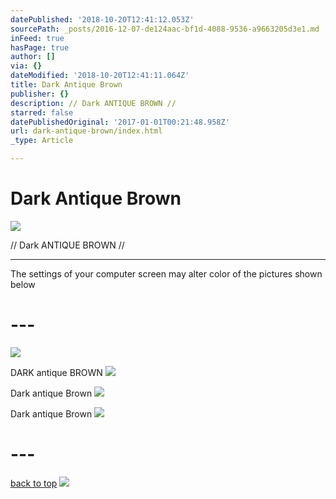 ```yaml
---
datePublished: '2018-10-20T12:41:12.053Z'
sourcePath: _posts/2016-12-07-de124aac-bf1d-4088-9536-a9663205d3e1.md
inFeed: true
hasPage: true
author: []
via: {}
dateModified: '2018-10-20T12:41:11.064Z'
title: Dark Antique Brown
publisher: {}
description: // Dark ANTIQUE BROWN //
starred: false
datePublishedOriginal: '2017-01-01T00:21:48.958Z'
url: dark-antique-brown/index.html
_type: Article

---
```

# Dark Antique Brown
![](https://the-grid-user-content.s3-us-west-2.amazonaws.com/37f6a34c-1a65-4b47-9058-1936fc5d03c6.jpg)

// Dark ANTIQUE BROWN //

---

The settings of your computer screen may alter color of the pictures shown below

# ---
![](https://the-grid-user-content.s3-us-west-2.amazonaws.com/0d8a5182-2552-43de-af66-bd410f162f59.jpg)

DARK antique BROWN
![](https://the-grid-user-content.s3-us-west-2.amazonaws.com/c4a1ca94-0af6-4029-82c0-a029261066fc.jpg)

Dark antique Brown
![](https://the-grid-user-content.s3-us-west-2.amazonaws.com/6af8ab95-145e-4ba3-b4e8-3c60002a8143.jpg)

Dark antique Brown
![](https://the-grid-user-content.s3-us-west-2.amazonaws.com/168e736b-6c70-427b-a145-d04daf22e8f4.jpg)

# ---
[back to top][0]
![](https://the-grid-user-content.s3-us-west-2.amazonaws.com/f97ebdea-b2b6-446d-8bb3-5fd3ca8ce78d.jpg)

[0]: https://thegrid.ai/leather-colors/dark-antique-brown/